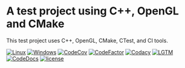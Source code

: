 # A test project using C++, OpenGL and CMake
 This test project uses C++, OpenGL, CMake, CTest, and CI tools.

 [![Linux](https://img.shields.io/travis/yattabyte/3DConvexHull?label=Linux%20Build&logo=Travis)](https://travis-ci.com/Yattabyte/3DConvexHull)
 [![Windows](https://img.shields.io/appveyor/ci/yattabyte/3DConvexHull?label=Windows%20Build&logo=Appveyor)](https://ci.appveyor.com/project/Yattabyte/3DConvexHull)
 [![CodeCov](https://img.shields.io/codecov/c/gh/yattabyte/3DConvexHull?label=Code%20Coverage&logo=CodeCov)](https://codecov.io/gh/Yattabyte/3DConvexHull)
 [![CodeFactor](https://img.shields.io/codefactor/grade/github/yattabyte/3DConvexHull?label=Code%20Factor&logo=CodeFactor)](https://www.codefactor.io/repository/github/yattabyte/3DConvexHull)
 [![Codacy](https://img.shields.io/codacy/grade/423d5e4bdb064914aef2589a3e58f483?label=Code%20Quality&logo=Codacy)](https://www.codacy.com/manual/Yattabyte/3DConvexHull)
 [![LGTM](https://img.shields.io/lgtm/grade/cpp/github/Yattabyte/3DConvexHull?label=Code%20Quality&logo=LGTM)](https://lgtm.com/projects/g/Yattabyte/3DConvexHull)
 [![CodeDocs](https://codedocs.xyz/Yattabyte/3DConvexHull.svg)](https://codedocs.xyz/Yattabyte/3DConvexHull/)
 [![license](https://img.shields.io/github/license/Yattabyte/3DConvexHull?label=License&logo=github)](https://github.com/Yattabyte/3DConvexHull/blob/master/LICENSE)